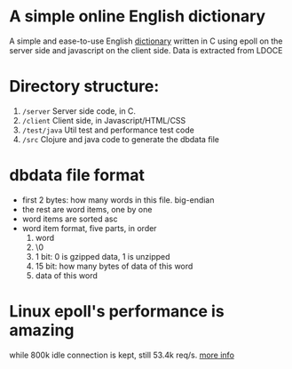 # A simple online English dictionary

A simple and ease-to-use English
[dictionary](http://dict.shenfeng.me/) written in C using
epoll on the server side and javascript on the client side. Data is extracted
from LDOCE

# Directory structure:

1. `/server`  Server side code, in C.
2. `/client`  Client side, in Javascript/HTML/CSS
3. `/test/java`  Util test and performance test code
4. `/src`  Clojure and java code to generate the dbdata file

# dbdata file format

* first 2 bytes: how many words in this file. big-endian
* the rest are word items, one by one
* word items are sorted asc
* word item format, five parts, in order
   1. word
   2. \0
   3. 1 bit: 0 is gzipped data, 1 is unzipped
   4. 15 bit: how many bytes of data of this word
   5. data of this word

# Linux epoll's performance is amazing

while 800k idle connection is kept, still 53.4k
req/s. [more info](http://shenfeng.me/how-far-epoll-can-push-concurrent-socket-connection.html)
